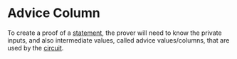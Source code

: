 # Advice Column

To create a proof of a [statement](statement.md), the prover will need to know the private inputs, and also intermediate values, called
advice values/columns, that are used by the [circuit](circuit.md).
